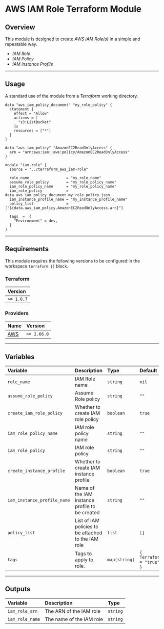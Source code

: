 
# AWS IAM Role Terraform Module

## Overview

This module is designed to create _AWS IAM Role(s)_ in a simple and repeatable way.  

- _IAM Role_
- _IAM Policy_
- _IAM Instance Profile_

---

## Usage

A standard use of the module from a _Terraform_ working directory.

```
data "aws_iam_policy_document" "my_role_policy" {
  statement {
    effect = "Allow"
    actions = [
      "s3:ListBucket"
    ]x
    resources = ["*"]
  }
}

data "aws_iam_policy" "AmazonEC2ReadOnlyAccess" {
  arn = "arn:aws:iam::aws:policy/AmazonEC2ReadOnlyAccess"
}

module "iam-role" {
  source = "../terraform_aws_iam-role"
  
  role_name                 = "my_role_name"
  assume_role_policy        = "my_role_policy_name"
  iam_role_policy_name      = "my_role_policy_name"
  iam_role_policy           = data.aws_iam_policy_document.my_role_policy.json
  iam_instance_profile_name = "my_instance_profile_name"
  policy_list               = ["${data.aws_iam_policy.AmazonEC2ReadOnlyAccess.arn}"]

  tags  =  {
    "Environment" = dev,
  }
}

```

---

## Requirements

This module requires the following versions to be configured in the workspace `terraform {}` block.

### Terraform

| **Version** |
| :---------- |
| `>= 1.0.7` |

### Providers

| **Name**                                                            | **Version** |
| :------------------------------------------------------------------ | :---------- |
| [AWS](https://registry.terraform.io/providers/hashicorp/aws/latest) | `>= 3.66.0`  |

---

## Variables

| **Variable**      | **Description**                                                     | **Type**       | **Default** |
| :---------------- | :------------------------------------------------------------------ | :------------- | :---------- |
| `role_name`            | IAM Role name                                           | `string`       | `nil`       |
| `assume_role_policy`     | Assume Role policy                                    | `string`       | `""`        |
| `create_iam_role_policy`    | Whether to create IAM role policy                                    | `boolean`         | `true`      |
| `iam_role_policy_name`          | IAM role policy name                                | `string`       | `""`       |
| `iam_role_policy`       | IAM role policy             | `string` | `""`       |
| `create_instance_profile`       | Whether to create IAM instance profile | `boolean`       | `true`       |
| `iam_instance_profile_name` | Name of the IAM instance profile to be created      | `string`       | `""`       |
| `policy_list`            | List of IAM policies to be attached to the IAM role                                              | `list`  | `[]`        |
| `tags`            | Tags to apply to role.                                              | `map(string)`  | `{ Terraform = "true" }`        |


---

## Outputs

| **Variable** | **Description**                                     | **Type** |
| :----------- | :-------------------------------------------------- | :------- |
| `iam_role_arn`         | The ARN of the IAM role                               | `string` |
| `iam_role_name`       | The name of the IAM role                               | `string` |